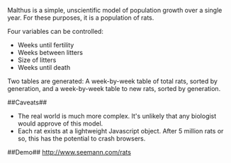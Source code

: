 Malthus is a simple, unscientific model of population growth over a single year. For these purposes, it is a population of rats.

Four variables can be controlled:
* Weeks until fertility
* Weeks between litters
* Size of litters
* Weeks until death

Two tables are generated: A week-by-week table of total rats, sorted by generation, and a week-by-week table to new rats, sorted by generation.

##Caveats##
* The real world is much more complex. It's unlikely that any biologist would approve of this model.
* Each rat exists at a lightweight Javascript object. After 5 million rats or so, this has the potential to crash browsers.

##Demo##
http://www.seemann.com/rats